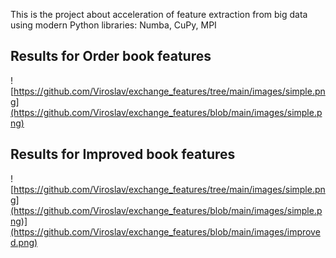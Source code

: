 This is the project about acceleration of feature extraction from big data using modern Python libraries: Numba, CuPy, MPI


Results for Order book features
------------
![https://github.com/Viroslav/exchange_features/tree/main/images/simple.png](https://github.com/Viroslav/exchange_features/blob/main/images/simple.png)

Results for Improved book features
------------
![https://github.com/Viroslav/exchange_features/tree/main/images/simple.png](https://github.com/Viroslav/exchange_features/blob/main/images/simple.png)](https://github.com/Viroslav/exchange_features/blob/main/images/improved.png)
